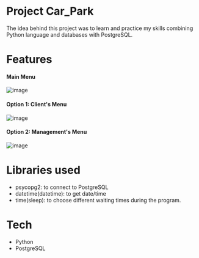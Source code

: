 # Project Car_Park
 The idea behind this project was to learn and practice my skills combining Python language and databases with PostgreSQL. 
 
# Features
#### Main Menu
![image](https://user-images.githubusercontent.com/99294383/183489630-2a3ce935-4a8e-4a1f-8bb8-7ea87c50a897.png) 

#### Option 1: Client's Menu
![image](https://user-images.githubusercontent.com/99294383/183490593-c9972086-064f-41c3-a57f-583ad9c5996f.png)
#### Option 2: Management's Menu
![image](https://user-images.githubusercontent.com/99294383/183492987-cd6e758f-72b2-428b-bb79-23917bc877e2.png)

# Libraries used
 - psycopg2: to connect to PostgreSQL 
 - datetime(datetime): to get date/time 
 - time(sleep): to choose different waiting times during the program.

# Tech
 - Python
 - PostgreSQL 
 




